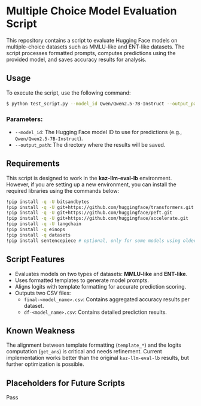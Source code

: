 # Multiple Choice Model Evaluation Script

This repository contains a script to evaluate Hugging Face models on multiple-choice datasets such as MMLU-like and ENT-like datasets. The script processes formatted prompts, computes predictions using the provided model, and saves accuracy results for analysis.

## Usage

To execute the script, use the following command:
```bash
$ python test_script.py --model_id Qwen/Qwen2.5-7B-Instruct --output_path .
```

### Parameters:
- `--model_id`: The Hugging Face model ID to use for predictions (e.g., `Qwen/Qwen2.5-7B-Instruct`).
- `--output_path`: The directory where the results will be saved.

## Requirements

This script is designed to work in the **kaz-llm-eval-lb** environment. However, if you are setting up a new environment, you can install the required libraries using the commands below:

```bash
!pip install -q -U bitsandbytes
!pip install -q -U git+https://github.com/huggingface/transformers.git
!pip install -q -U git+https://github.com/huggingface/peft.git
!pip install -q -U git+https://github.com/huggingface/accelerate.git
!pip install -q -U langchain
!pip install -q einops
!pip install -q datasets
!pip install sentencepiece # optional, only for some models using older versions of LLaMA
```

## Script Features

- Evaluates models on two types of datasets: **MMLU-like** and **ENT-like**.
- Uses formatted templates to generate model prompts.
- Aligns logits with template formatting for accurate prediction scoring.
- Outputs two CSV files:
  - `final-<model_name>.csv`: Contains aggregated accuracy results per dataset.
  - `df-<model_name>.csv`: Contains detailed prediction results.

## Known Weakness

The alignment between template formatting (`template_*`) and the logits computation (`get_ans`) is critical and needs refinement. Current implementation works better than the original `kaz-llm-eval-lb` results, but further optimization is possible.

## Placeholders for Future Scripts

Pass
